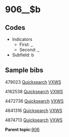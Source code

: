 # 906\_\_$b

## Codes

-   Indicators
    -   First: \_
    -   Second: \_
-   Subfield: b

## Sample bibs

479023 [Quicksearch](https://search.library.yale.edu/catalog/479023) [VXWS](http://prodorbis.library.yale.edu:7014/vxws/GetHoldingsService?bibId=479023)

4162538 [Quicksearch](https://search.library.yale.edu/catalog/4162538) [VXWS](http://prodorbis.library.yale.edu:7014/vxws/GetHoldingsService?bibId=4162538)

4472736 [Quicksearch](https://search.library.yale.edu/catalog/4472736) [VXWS](http://prodorbis.library.yale.edu:7014/vxws/GetHoldingsService?bibId=4472736)

4841316 [Quicksearch](https://search.library.yale.edu/catalog/4841316) [VXWS](http://prodorbis.library.yale.edu:7014/vxws/GetHoldingsService?bibId=4841316)

4874713 [Quicksearch](https://search.library.yale.edu/catalog/4874713) [VXWS](http://prodorbis.library.yale.edu:7014/vxws/GetHoldingsService?bibId=4874713)

**Parent topic:**[906](../../tags/906/906.md)

